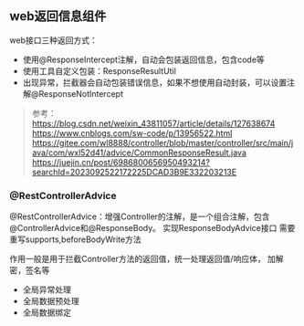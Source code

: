 ## web返回信息组件

web接口三种返回方式：

 - 使用@ResponseIntercept注解，自动会包装返回信息，包含code等
 - 使用工具自定义包装：ResponseResultUtil
 - 出现异常，拦截器会自动包装错误信息，如果不想使用自动封装，可以设置注解@ResponseNotIntercept

> 参考：  
> https://blog.csdn.net/weixin_43811057/article/details/127638674  
> https://www.cnblogs.com/sw-code/p/13956522.html  
> https://gitee.com/wl8888/controller/blob/master/controller/src/main/java/com/wxl52d41/advice/CommonResponseResult.java  
> https://juejin.cn/post/6986800656950493214?searchId=2023092522172225DCAD3B9E332203213E


### @RestControllerAdvice

@RestControllerAdvice：增强Controller的注解，是一个组合注解，包含@ControllerAdvice和@ResponseBody。 实现ResponseBodyAdvice接口 需要重写supports,beforeBodyWrite方法  

作用一般是用于拦截Controller方法的返回值，统一处理返回值/响应体， 加解密，签名等

 - 全局异常处理
 - 全局数据预处理
 - 全局数据绑定